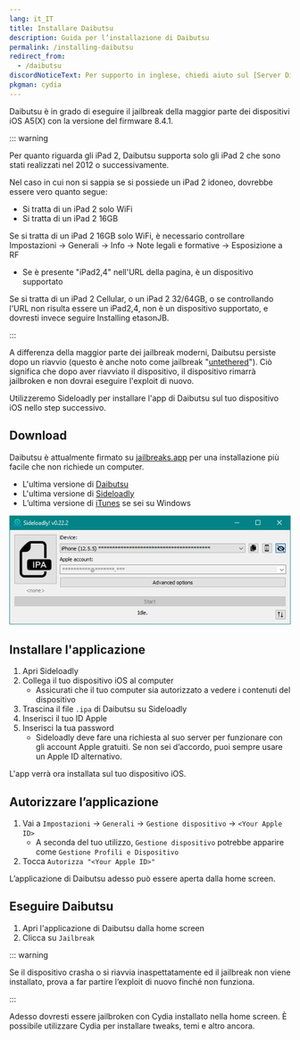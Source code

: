 ```yaml
---
lang: it_IT
title: Installare Daibutsu
description: Guida per l’installazione di Daibutsu
permalink: /installing-daibutsu
redirect_from:
  - /daibutsu
discordNoticeText: Per supporto in inglese, chiedi aiuto sul [Server Discord](https://discord.legacyjailbreak.com/) di r/LegacyJailbreak.
pkgman: cydia
---
```


Daibutsu è in grado di eseguire il jailbreak della maggior parte dei dispositivi iOS A5(X) con la versione del firmware 8.4.1.

::: warning

Per quanto riguarda gli iPad 2, Daibutsu supporta solo gli iPad 2 che sono stati realizzati nel 2012 o successivamente.

Nel caso in cui non si sappia se si possiede un iPad 2 idoneo, dovrebbe essere vero quanto segue:

- Si tratta di un iPad 2 solo WiFi
- Si tratta di un iPad 2 16GB

Se si tratta di un iPad 2 16GB solo WiFi, è necessario controllare Impostazioni -> Generali -> Info -> Note legali e formative -> Esposizione a RF

- Se è presente "iPad2,4" nell'URL della pagina, è un dispositivo supportato

Se si tratta di un iPad 2 Cellular, o un iPad 2 32/64GB, o se controllando l'URL non risulta essere un iPad2,4, non è un dispositivo supportato, e dovresti invece seguire <router-link to="/installing-etasonJB">Installing etasonJB</router-link>.

:::

A differenza della maggior parte dei jailbreak moderni, Daibutsu persiste dopo un riavvio (questo è anche noto come jailbreak "[untethered](/types-of-jailbreak/#untethered-jailbreaks)"). Ciò significa che dopo aver riavviato il dispositivo, il dispositivo rimarrà jailbroken e non dovrai eseguire l'exploit di nuovo.

Utilizzeremo Sideloadly per installare l'app di Daibutsu sul tuo dispositivo iOS nello step successivo.

## Download

<div class="custom-container tip" id="ifJailbreaksAppSigned"><p>
Daibutsu è attualmente firmato su <a href="https://jailbreaks.app/legacy.html" target="_blank">jailbreaks.app</a> per una installazione più facile che non richiede un computer.
</p></div>

- L'ultima versione di [Daibutsu](https://dora2ios.web.app/daibutsu.html)
- L'ultima versione di [Sideloadly](https://sideloadly.io/)
- L’ultima versione di [iTunes](https://www.apple.com/itunes/download/win32) se sei su Windows

![Uno screenshot dell'applicazione Sideloadly (Windows)](/assets/images/sideloadly_win.png)

## Installare l'applicazione

1. Apri Sideloadly
2. Collega il tuo dispositivo iOS al computer
   - Assicurati che il tuo computer sia autorizzato a vedere i contenuti del dispositivo
3. Trascina il file `.ipa` di Daibutsu su Sideloadly
4. Inserisci il tuo ID Apple
5. Inserisci la tua password
   - Sideloadly deve fare una richiesta al suo server per funzionare con gli account Apple gratuiti. Se non sei d’accordo, puoi sempre usare un Apple ID alternativo.

L'app verrà ora installata sul tuo dispositivo iOS.

## Autorizzare l’applicazione

1. Vai a `Impostazioni` -> `Generali` -> `Gestione dispositivo` -> `<Your Apple ID>`
   - A seconda del tuo utilizzo, `Gestione dispositivo` potrebbe apparire come `Gestione Profili e Dispositivo`
2. Tocca `Autorizza "<Your Apple ID>"`

L’applicazione di Daibutsu adesso può essere aperta dalla home screen.

## Eseguire Daibutsu

1. Apri l'applicazione di Daibutsu dalla home screen
2. Clicca su `Jailbreak`

::: warning

Se il dispositivo crasha o si riavvia inaspettatamente ed il jailbreak non viene installato, prova a far partire l’exploit di nuovo finché non funziona.

:::

Adesso dovresti essere jailbroken con Cydia installato nella home screen. È possibile utilizzare Cydia per installare <router-link to="/faq/#what-are-tweaks">tweaks</router-link>, temi e altro ancora.
